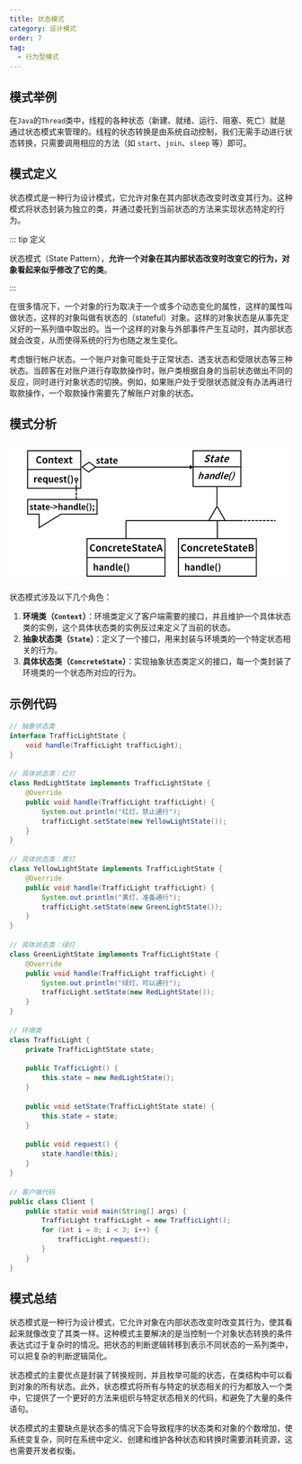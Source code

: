 ```yaml
---
title: 状态模式
category: 设计模式
order: 7
tag:
  - 行为型模式
---
```


## 模式举例

在`Java`的`Thread`类中，线程的各种状态（新建、就绪、运行、阻塞、死亡）就是通过状态模式来管理的。线程的状态转换是由系统自动控制，我们无需手动进行状态转换，只需要调用相应的方法（如 `start`、`join`、`sleep` 等）即可。

## 模式定义

状态模式是一种行为设计模式，它允许对象在其内部状态改变时改变其行为。这种模式将状态封装为独立的类，并通过委托到当前状态的方法来实现状态特定的行为。

::: tip 定义

状态模式（State Pattern），**允许一个对象在其内部状态改变时改变它的行为，对象看起来似乎修改了它的类**。

:::

在很多情况下，一个对象的行为取决于一个或多个动态变化的属性，这样的属性叫做状态，这样的对象叫做有状态的（stateful）对象。这样的对象状态是从事先定义好的一系列值中取出的。当一个这样的对象与外部事件产生互动时，其内部状态就会改变，从而使得系统的行为也随之发生变化。

考虑银行帐户状态。一个账户对象可能处于正常状态、透支状态和受限状态等三种状态。当顾客在对账户进行存取款操作时，账户类根据自身的当前状态做出不同的反应，同时进行对象状态的切换。例如，如果账户处于受限状态就没有办法再进行取款操作，一个取款操作需要先了解账户对象的状态。

## 模式分析

![img](images/07_状态模式/69bd2b0b479326d4a03cdfc5af616163.png)

状态模式涉及以下几个角色：

1. **环境类（`Context`）**：环境类定义了客户端需要的接口，并且维护一个具体状态类的实例，这个具体状态类的实例反过来定义了当前的状态。
2. **抽象状态类（`State`）**：定义了一个接口，用来封装与环境类的一个特定状态相关的行为。
3. **具体状态类（`ConcreteState`）**：实现抽象状态类定义的接口，每一个类封装了环境类的一个状态所对应的行为。

## 示例代码

```java
// 抽象状态类
interface TrafficLightState {
    void handle(TrafficLight trafficLight);
}

// 具体状态类：红灯
class RedLightState implements TrafficLightState {
    @Override
    public void handle(TrafficLight trafficLight) {
        System.out.println("红灯，禁止通行");
        trafficLight.setState(new YellowLightState());
    }
}

// 具体状态类：黄灯
class YellowLightState implements TrafficLightState {
    @Override
    public void handle(TrafficLight trafficLight) {
        System.out.println("黄灯，准备通行");
        trafficLight.setState(new GreenLightState());
    }
}

// 具体状态类：绿灯
class GreenLightState implements TrafficLightState {
    @Override
    public void handle(TrafficLight trafficLight) {
        System.out.println("绿灯，可以通行");
        trafficLight.setState(new RedLightState());
    }
}

// 环境类
class TrafficLight {
    private TrafficLightState state;

    public TrafficLight() {
        this.state = new RedLightState();
    }

    public void setState(TrafficLightState state) {
        this.state = state;
    }

    public void request() {
        state.handle(this);
    }
}

// 客户端代码
public class Client {
    public static void main(String[] args) {
        TrafficLight trafficLight = new TrafficLight();
        for (int i = 0; i < 3; i++) {
            trafficLight.request();
        }
    }
}
```

## 模式总结

状态模式是一种行为设计模式，它允许对象在内部状态改变时改变其行为，使其看起来就像改变了其类一样。这种模式主要解决的是当控制一个对象状态转换的条件表达式过于复杂时的情况。把状态的判断逻辑转移到表示不同状态的一系列类中，可以把复杂的判断逻辑简化。

状态模式的主要优点是封装了转换规则，并且枚举可能的状态，在类结构中可以看到对象的所有状态。此外，状态模式将所有与特定的状态相关的行为都放入一个类中，它提供了一个更好的方法来组织与特定状态相关的代码，和避免了大量的条件语句。

状态模式的主要缺点是状态多的情况下会导致程序的状态类和对象的个数增加，使系统变复杂，同时在系统中定义、创建和维护各种状态和转换时需要消耗资源，这也需要开发者权衡。







